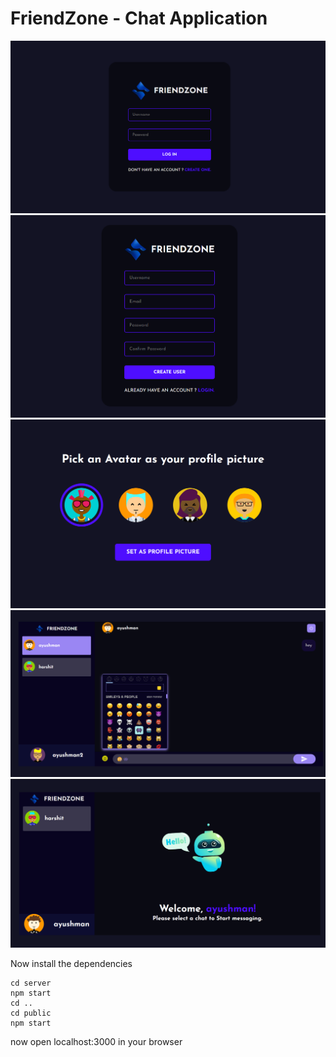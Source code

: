 # FriendZone - Chat Application 

![login page](./images/loginPage.png)
![register page](./images/registPage.png)
![profile Image page](./images/profilePic.png)
![register page](./images/emojiPage.png)
![chat page](./images/chatPage.png)

Now install the dependencies
```shell
cd server
npm start
cd ..
cd public
npm start
```

now open localhost:3000 in your browser
